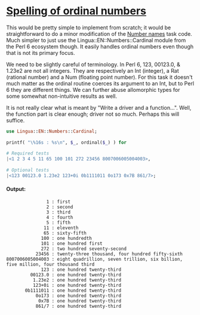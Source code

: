 [1]: https://rosettacode.org/wiki/Spelling_of_ordinal_numbers

# [Spelling of ordinal numbers][1]

This would be pretty simple to implement from scratch; it would be straightforward to do a minor modification of the [ Number names](https://rosettacode.org/wiki/Number_names#Perl_6) task code. Much simpler to just use the Lingua::EN::Numbers::Cardinal module from the Perl 6 ecosystem though. It easily handles ordinal numbers even though that is not its primary focus.



We need to be slightly careful of terminology. In Perl 6, 123, 00123.0, &amp; 1.23e2 are not all integers. They are respectively an Int (integer), a Rat (rational number) and a Num (floating point number). For this task it doesn't much matter as the ordinal routine coerces its argument to an Int, but to Perl 6 they are different things. We can further abuse allomorphic types for some somewhat non-intuitive results as well.



It is not really clear what is meant by "Write a driver and a function...". Well, the function part is clear enough; driver not so much. Perhaps this will suffice.

```raku
use Lingua::EN::Numbers::Cardinal;
 
printf( "\%16s : %s\n", $_, ordinal($_) ) for
 
# Required tests
|<1 2 3 4 5 11 65 100 101 272 23456 8007006005004003>,
 
# Optional tests
|<123 00123.0 1.23e2 123+0i 0b1111011 0o173 0x7B 861/7>;
```

#### Output:
```
               1 : first
               2 : second
               3 : third
               4 : fourth
               5 : fifth
              11 : eleventh
              65 : sixty-fifth
             100 : one hundredth
             101 : one hundred first
             272 : two hundred seventy-second
           23456 : twenty-three thousand, four hundred fifty-sixth
8007006005004003 : eight quadrillion, seven trillion, six billion, five million, four thousand third
             123 : one hundred twenty-third
         00123.0 : one hundred twenty-third
          1.23e2 : one hundred twenty-third
          123+0i : one hundred twenty-third
       0b1111011 : one hundred twenty-third
           0o173 : one hundred twenty-third
            0x7B : one hundred twenty-third
           861/7 : one hundred twenty-third
```